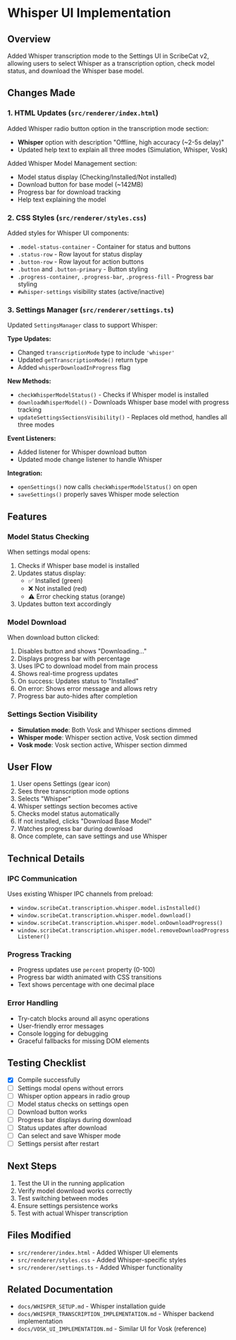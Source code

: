 # Whisper UI Implementation

## Overview
Added Whisper transcription mode to the Settings UI in ScribeCat v2, allowing users to select Whisper as a transcription option, check model status, and download the Whisper base model.

## Changes Made

### 1. HTML Updates (`src/renderer/index.html`)

Added Whisper radio button option in the transcription mode section:
- **Whisper** option with description "Offline, high accuracy (~2-5s delay)"
- Updated help text to explain all three modes (Simulation, Whisper, Vosk)

Added Whisper Model Management section:
- Model status display (Checking/Installed/Not installed)
- Download button for base model (~142MB)
- Progress bar for download tracking
- Help text explaining the model

### 2. CSS Styles (`src/renderer/styles.css`)

Added styles for Whisper UI components:
- `.model-status-container` - Container for status and buttons
- `.status-row` - Row layout for status display
- `.button-row` - Row layout for action buttons
- `.button` and `.button-primary` - Button styling
- `.progress-container`, `.progress-bar`, `.progress-fill` - Progress bar styling
- `#whisper-settings` visibility states (active/inactive)

### 3. Settings Manager (`src/renderer/settings.ts`)

Updated `SettingsManager` class to support Whisper:

**Type Updates:**
- Changed `transcriptionMode` type to include `'whisper'`
- Updated `getTranscriptionMode()` return type
- Added `whisperDownloadInProgress` flag

**New Methods:**
- `checkWhisperModelStatus()` - Checks if Whisper model is installed
- `downloadWhisperModel()` - Downloads Whisper base model with progress tracking
- `updateSettingsSectionsVisibility()` - Replaces old method, handles all three modes

**Event Listeners:**
- Added listener for Whisper download button
- Updated mode change listener to handle Whisper

**Integration:**
- `openSettings()` now calls `checkWhisperModelStatus()` on open
- `saveSettings()` properly saves Whisper mode selection

## Features

### Model Status Checking
When settings modal opens:
1. Checks if Whisper base model is installed
2. Updates status display:
   - ✅ Installed (green)
   - ❌ Not installed (red)
   - ⚠️ Error checking status (orange)
3. Updates button text accordingly

### Model Download
When download button clicked:
1. Disables button and shows "Downloading..."
2. Displays progress bar with percentage
3. Uses IPC to download model from main process
4. Shows real-time progress updates
5. On success: Updates status to "Installed"
6. On error: Shows error message and allows retry
7. Progress bar auto-hides after completion

### Settings Section Visibility
- **Simulation mode**: Both Vosk and Whisper sections dimmed
- **Whisper mode**: Whisper section active, Vosk section dimmed
- **Vosk mode**: Vosk section active, Whisper section dimmed

## User Flow

1. User opens Settings (gear icon)
2. Sees three transcription mode options
3. Selects "Whisper"
4. Whisper settings section becomes active
5. Checks model status automatically
6. If not installed, clicks "Download Base Model"
7. Watches progress bar during download
8. Once complete, can save settings and use Whisper

## Technical Details

### IPC Communication
Uses existing Whisper IPC channels from preload:
- `window.scribeCat.transcription.whisper.model.isInstalled()`
- `window.scribeCat.transcription.whisper.model.download()`
- `window.scribeCat.transcription.whisper.model.onDownloadProgress()`
- `window.scribeCat.transcription.whisper.model.removeDownloadProgressListener()`

### Progress Tracking
- Progress updates use `percent` property (0-100)
- Progress bar width animated with CSS transitions
- Text shows percentage with one decimal place

### Error Handling
- Try-catch blocks around all async operations
- User-friendly error messages
- Console logging for debugging
- Graceful fallbacks for missing DOM elements

## Testing Checklist

- [x] Compile successfully
- [ ] Settings modal opens without errors
- [ ] Whisper option appears in radio group
- [ ] Model status checks on settings open
- [ ] Download button works
- [ ] Progress bar displays during download
- [ ] Status updates after download
- [ ] Can select and save Whisper mode
- [ ] Settings persist after restart

## Next Steps

1. Test the UI in the running application
2. Verify model download works correctly
3. Test switching between modes
4. Ensure settings persistence works
5. Test with actual Whisper transcription

## Files Modified

- `src/renderer/index.html` - Added Whisper UI elements
- `src/renderer/styles.css` - Added Whisper-specific styles
- `src/renderer/settings.ts` - Added Whisper functionality

## Related Documentation

- `docs/WHISPER_SETUP.md` - Whisper installation guide
- `docs/WHISPER_TRANSCRIPTION_IMPLEMENTATION.md` - Whisper backend implementation
- `docs/VOSK_UI_IMPLEMENTATION.md` - Similar UI for Vosk (reference)
